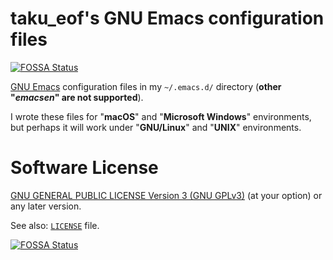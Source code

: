 <!--
Copyright (C) 2013-2023 Taku Watabe
Time-stamp: <2023-11-03T09:49:17+09:00>

This program is free software; you can redistribute it and/or modify
it under the terms of the GNU General Public License as published by
the Free Software Foundation, either version 3 of the License, or
(at your option) any later version.

This program is distributed in the hope that it will be useful,
but WITHOUT ANY WARRANTY; without even the implied warranty of
MERCHANTABILITY or FITNESS FOR A PARTICULAR PURPOSE.  See the
GNU General Public License for more details.

You should have received a copy of the GNU General Public License
along with this program.  If not, see <https://www.gnu.org/licenses/>.
-->

# taku_eof's GNU Emacs configuration files

[![FOSSA Status](https://app.fossa.io/api/projects/git%2Bgithub.com%2Ftakueof%2F.emacs.d.svg?type=shield)](https://app.fossa.io/projects/git%2Bgithub.com%2Ftakueof%2F.emacs.d?ref=badge_shield)

[GNU Emacs](https://www.gnu.org/software/emacs/) configuration files in my `~/.emacs.d/` directory (**other "_emacsen_" are not supported**).

I wrote these files for "**macOS**" and "**Microsoft Windows**" environments, but perhaps it will work under "**GNU/Linux**" and "**UNIX**" environments.

# Software License

[GNU GENERAL PUBLIC LICENSE Version 3 (GNU GPLv3)](https://www.gnu.org/licenses/gpl-3.0) (at your option) or any later version.

See also: [`LICENSE`](/LICENSE) file.

[![FOSSA Status](https://app.fossa.io/api/projects/git%2Bgithub.com%2Ftakueof%2F.emacs.d.svg?type=large)](https://app.fossa.io/projects/git%2Bgithub.com%2Ftakueof%2F.emacs.d?ref=badge_large)
